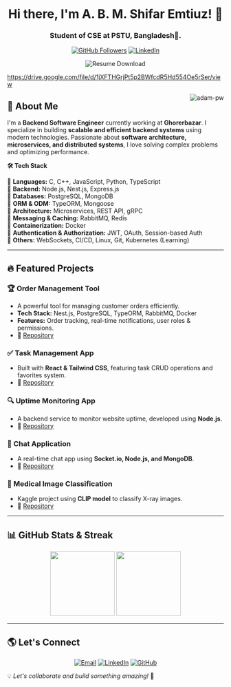 <div align="center">
  
</div>

<h1 align="center">Hi there, I'm A. B. M. Shifar Emtiuz! 👋</h1>
<h3 align="center">Student of CSE at PSTU, Bangladesh🌟.</h3>

<p align="center">
  <a href="https://github.com/ShifarEmtiuz07"><img src="https://img.shields.io/github/followers/ShifarEmtiuz07?label=Followers&style=social" alt="GitHub Followers"></a>
  <a href="https://linkedin.com/in/shifar-emtiuz"><img src="https://img.shields.io/badge/LinkedIn-Connect-blue?style=social&logo=linkedin" alt="LinkedIn"></a>
</p>
<p align="center">
  <a href="https://drive.google.com/file/d/1jXFTHGrjPt5p2BWfcdR5Hd554Oe5rSer/view" target="_blank" style="text-decoration: none;">
    <img src="https://img.shields.io/badge/Download%20Resume-PDF-red?style=for-the-badge&logo=adobe&logoColor=white" alt="Resume Download" />
  </a>
</p>

https://drive.google.com/file/d/1jXFTHGrjPt5p2BWfcdR5Hd554Oe5rSer/view
<p><img align="right" src="https://github.com/ShifarEmtiuz07/ShifarEmtiuz07/blob/main/shifarEmtiuz_gitHub-gif.gif" alt="adam-pw" /></p>

## 🚀 About Me
I'm a **Backend Software Engineer** currently working at **Ghorerbazar**. I specialize in building **scalable and efficient backend systems** using modern technologies. Passionate about **software architecture, microservices, and distributed systems**, I love solving complex problems and optimizing performance.

<b> 🛠 Tech Stack </b>

🔹 **Languages:** C, C++, JavaScript, Python, TypeScript  
🔹 **Backend:** Node.js, Nest.js, Express.js  
🔹 **Databases:** PostgreSQL, MongoDB  
🔹 **ORM & ODM:** TypeORM, Mongoose  
🔹 **Architecture:** Microservices, REST API, gRPC  
🔹 **Messaging & Caching:** RabbitMQ, Redis  
🔹 **Containerization:** Docker  
🔹 **Authentication & Authorization:** JWT, OAuth, Session-based Auth  
🔹 **Others:** WebSockets, CI/CD, Linux, Git, Kubernetes (Learning)

---

## 🔥 Featured Projects

### 🏆 Order Management Tool
- A powerful tool for managing customer orders efficiently.
- **Tech Stack:** Nest.js, PostgreSQL, TypeORM, RabbitMQ, Docker
- **Features:** Order tracking, real-time notifications, user roles & permissions.
- 🚀 [Repository](https://github.com/ShifarEmtiuz07/order-management-tool)

### ✅ Task Management App
- Built with **React & Tailwind CSS**, featuring task CRUD operations and favorites system.
- 🚀 [Repository](https://github.com/ShifarEmtiuz07/task-management-app)

### 🔍 Uptime Monitoring App
- A backend service to monitor website uptime, developed using **Node.js**.
- 🚀 [Repository](https://github.com/ShifarEmtiuz07/uptime-monitoring-app)

### 💬 Chat Application
- A real-time chat app using **Socket.io, Node.js, and MongoDB**.
- 🚀 [Repository](https://github.com/ShifarEmtiuz07/chat-app)

### 🏥 Medical Image Classification
- Kaggle project using **CLIP model** to classify X-ray images.
- 🚀 [Repository](https://github.com/ShifarEmtiuz07/medical-image-classification)

---

## 📊 GitHub Stats & Streak
<div align="center">
  <img src="https://github-readme-stats.vercel.app/api?username=ShifarEmtiuz07&show_icons=true&theme=radical" height="150px"/>
 
  <img src="https://github-readme-stats.vercel.app/api/top-langs/?username=ShifarEmtiuz07&layout=compact&theme=radical" height="150px"/>
</div>

---

## 🌎 Let's Connect
<p align="center">
  <a href="mailto:shifaremtiuz07@gmail.com"><img src="https://img.shields.io/badge/Email-Contact-red?style=flat&logo=gmail" alt="Email"></a>
  <a href="https://linkedin.com/in/shifar-emtiuz"><img src="https://img.shields.io/badge/LinkedIn-Connect-blue?style=flat&logo=linkedin" alt="LinkedIn"></a>
  <a href="https://github.com/ShifarEmtiuz07"><img src="https://img.shields.io/badge/GitHub-Follow-black?style=flat&logo=github" alt="GitHub"></a>
</p>

💡 *Let's collaborate and build something amazing!* 🚀

